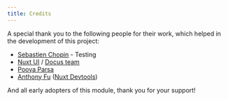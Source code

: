 ```yaml
---
title: Credits
---
```


A special thank you to the following people for their work, which helped in the development of this project:

- [Sebastien Chopin](https://github.com/Atinux) - Testing
- [Nuxt UI](https://ui.nuxtlabs.com) / [Docus team](https://docus.dev)
- [Pooya Parsa](https://github.com/pi0)
- [Anthony Fu](https://github.com/antfu) ([Nuxt Devtools](https://github.com/nuxt/devtools))

And all early adopters of this module, thank you for your support!
